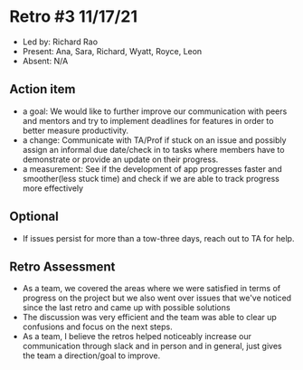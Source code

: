 # Retro #3 11/17/21

* Led by: Richard Rao
* Present: Ana, Sara, Richard, Wyatt, Royce, Leon
* Absent: N/A

## Action item

* a goal: We would like to further improve our communication with peers and mentors and try to implement deadlines for features in order to better measure productivity.
* a change: Communicate with TA/Prof if stuck on an issue and possibly assign an informal due date/check in to tasks where members have to demonstrate or provide an update on their progress.
* a measurement: See if the development of app progresses faster and smoother(less stuck time) and check if we are able to track progress more effectively
## Optional

* If issues persist for more than a tow-three days, reach out to TA for help.


## Retro Assessment

* As a team, we covered the areas where we were satisfied in terms of progress on the project but we also went over issues that we've noticed since the last retro and came up with possible solutions
* The discussion was very efficient and the team was able to clear up confusions and focus on the next steps.
* As a team, I believe the retros helped noticeably increase our communication through slack and in person and in general, just gives the team a direction/goal to improve.
